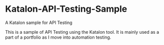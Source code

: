 # Katalon-API-Testing-Sample
 A Katalon sample for API Testing

This is a sample of API Testing using the Katalon tool. It is mainly used as a part of a portfolio as I move into automation testing.

